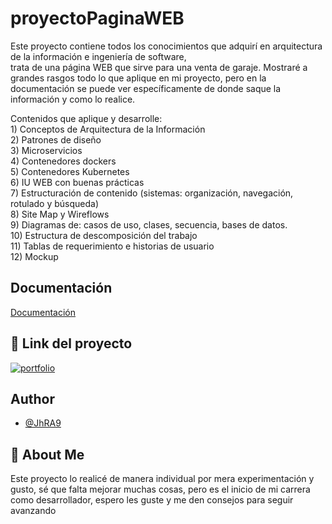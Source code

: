 
# proyectoPaginaWEB

Este proyecto contiene todos los conocimientos que adquirí en arquitectura de la información e ingeniería de software, trata de una página WEB que sirve para una venta de garaje. Mostraré a grandes rasgos todo lo que aplique en mi proyecto, pero en la documentación se puede ver específicamente de donde saque la información y como lo realice.

Contenidos que aplique y desarrolle:  
1) Conceptos de Arquitectura de la Información  
2) Patrones de diseño   
3) Microservicios  
4) Contenedores dockers  
5) Contenedores Kubernetes  
6) IU WEB con buenas prácticas  
7) Estructuración de contenido (sistemas: organización, navegación, rotulado y búsqueda)  
8) Site Map y Wireflows  
9) Diagramas de: casos de uso, clases, secuencia, bases de datos.  
10) Estructura de descomposición del trabajo  
11) Tablas de requerimiento e historias de usuario  
12) Mockup  


## Documentación

[Documentación](https://drive.google.com/uc?export=download&id=1ubpSz27DoNaqGPfyzziGgOY3RsHzrPLt)


## 🔗 Link del proyecto
[![portfolio](https://img.shields.io/badge/my_portfolio-000?style=for-the-badge&logo=ko-fi&logoColor=white)](https://jhperezr.netlify.app//)



## Author

- [@JhRA9](https://github.com/JhRA9)


## 🚀 About Me
Este proyecto lo realicé de manera individual por mera experimentación y gusto, sé que falta mejorar muchas cosas, pero es el inicio de mi carrera como desarrollador, espero les guste y me den consejos para seguir avanzando

